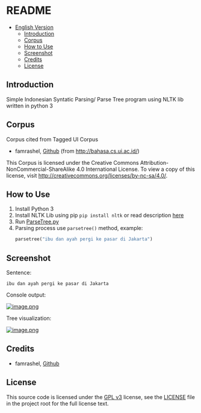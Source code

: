 

# README #
- [English Version](#english-version)
  - [Introduction](#introduction)
  - [Corpus](#corpus)
  - [How to Use](#how-to-use)
  - [Screenshot](#screenshot)
  - [Credits](#credits)
  - [License](#license)

## Introduction ##

Simple Indonesian Syntatic Parsing/ Parse Tree program using NLTK lib written in python 3

## Corpus ##
Corpus cited from Tagged UI Corpus
- famrashel, [Github](https://github.com/famrashel/idn-tagged-corpus)  (from http://bahasa.cs.ui.ac.id/)

This Corpus is licensed under the Creative Commons Attribution-NonCommercial-ShareAlike 4.0 International License. To view a copy of this license, visit http://creativecommons.org/licenses/by-nc-sa/4.0/.

## How to Use ##

1. Install Python 3
2. Install NLTK Lib using pip `pip install nltk` or read description [here](http://www.nltk.org/install.html)
3. Run [ParseTree.py](./ParseTree.py)
4. Parsing process use ``parsetree()`` method,
	example:
	```python
	parsetree("ibu dan ayah pergi ke pasar di Jakarta")
	```
## Screenshot ##
Sentence:

`ibu dan ayah pergi ke pasar di Jakarta`

Console output:

[![image.png](https://s5.postimg.org/af2brar7b/image.png)](https://postimg.org/image/8ahyq7pkj/)

Tree visualization:


[![image.png](https://s5.postimg.org/wpq6rsjhz/image.png)](https://postimg.org/image/pz9picwc3/)



## Credits ##

- famrashel, [Github](https://github.com/famrashel/idn-tagged-corpus)


## License
This source code is licensed under the [GPL v3](https://opensource.org/licenses/gpl-3.0.html) 
license, see the [LICENSE](./LICENSE) file in the project root for the full license text.


